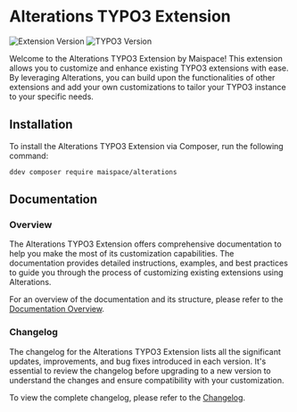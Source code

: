 # Alterations TYPO3 Extension

![Extension Version](https://img.shields.io/badge/version-12.0.0-blue)
![TYPO3 Version](https://img.shields.io/badge/TYPO3-12.4-orange)

Welcome to the Alterations TYPO3 Extension by Maispace! 
This extension allows you to customize and enhance existing TYPO3 extensions with ease. 
By leveraging Alterations, you can build upon the functionalities of other extensions 
and add your own customizations to tailor your TYPO3 instance to your specific needs.

## Installation

To install the Alterations TYPO3 Extension via Composer, run the following command:

```shell
ddev composer require maispace/alterations
```

## Documentation

### Overview

The Alterations TYPO3 Extension offers comprehensive documentation to help you make 
the most of its customization capabilities. The documentation provides detailed instructions, 
examples, and best practices to guide you through the process of customizing existing extensions 
using Alterations.

For an overview of the documentation and its structure, 
please refer to the [Documentation Overview](Documentation/index.md).

### Changelog

The changelog for the Alterations TYPO3 Extension lists all the significant updates, 
improvements, and bug fixes introduced in each version. It's essential to review the changelog 
before upgrading to a new version to understand the changes and ensure compatibility with your customization.

To view the complete changelog, please refer to the [Changelog](Documentation/changelog.md).

